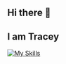 ## Hi there 👋

<h2>I am Tracey </h2>

[![My Skills](https://skillicons.dev/icons?i=c,python,java,javascript)](https://skillicons.dev)
